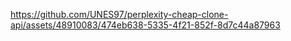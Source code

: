 




https://github.com/UNES97/perplexity-cheap-clone-api/assets/48910083/474eb638-5335-4f21-852f-8d7c44a87963


